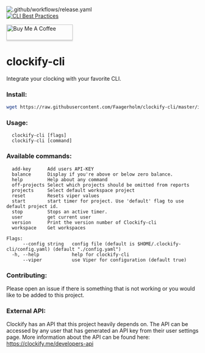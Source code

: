 ![.github/workflows/release.yaml](https://github.com/Faagerholm/clockify-cli/workflows/.github/workflows/release.yaml/badge.svg?branch=v1.1&event=release)	
[![CLI Best Practices](https://bestpractices.coreinfrastructure.org/projects/4331/badge)](https://bestpractices.coreinfrastructure.org/projects/4331)	

<a href="https://www.buymeacoffee.com/Faagerholm" target="_blank"><img src="https://www.buymeacoffee.com/assets/img/custom_images/orange_img.png" alt="Buy Me A Coffee" style="height: 41px !important;width: 174px !important;box-shadow: 0px 3px 2px 0px rgba(190, 190, 190, 0.5) !important;-webkit-box-shadow: 0px 3px 2px 0px rgba(190, 190, 190, 0.5) !important;" ></a>

# clockify-cli
Integrate your clocking with your favorite CLI. 

### Install:

```bash
wget https://raw.githubusercontent.com/Faagerholm/clockify-cli/master/install.sh && ./install.sh
```

### Usage:
```
  clockify-cli [flags]  
  clockify-cli [command]
```
### Available commands:
```
  add-key      Add users API-KEY
  balance      Display if you're above or below zero balance.
  help         Help about any command
  off-projects Select which projects should be omitted from reports
  projects     Select default workspace project
  reset        Resets viper values
  start        start timer for project. Use 'default' flag to use default project id.
  stop         Stops an active timer.
  user         get current user
  version      Print the version number of Clockify-cli
  workspace    Get workspaces

Flags:
      --config string   config file (default is $HOME/.clockify-cli/config.yaml) (default "./config.yaml")
  -h, --help            help for clockify-cli
      --viper           use Viper for configuration (default true)
```

### Contributing:

Please open an issue if there is something that is not working or you would like to be added to this project.

### External API:

Clockify has an API that this project heavily depends on. The API can be accessed by any user that has generated an API key from their user settings page.
More information about the API can be found here: https://clockify.me/developers-api
